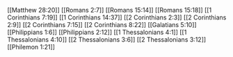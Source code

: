 [[Matthew 28:20]]
[[Romans 2:7]]
[[Romans 15:14]]
[[Romans 15:18]]
[[1 Corinthians 7:19]]
[[1 Corinthians 14:37]]
[[2 Corinthians 2:3]]
[[2 Corinthians 2:9]]
[[2 Corinthians 7:15]]
[[2 Corinthians 8:22]]
[[Galatians 5:10]]
[[Philippians 1:6]]
[[Philippians 2:12]]
[[1 Thessalonians 4:1]]
[[1 Thessalonians 4:10]]
[[2 Thessalonians 3:6]]
[[2 Thessalonians 3:12]]
[[Philemon 1:21]]
